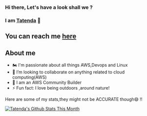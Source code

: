 ### Hi there, Let's have a look shall we ? 
### I am [Tatenda](https://tatenda.hashnode.dev/) 👋

## You can reach me [here](https://twitter.com/Taity__m)



## About me
- 🏍 I'm passionate about all things AWS,Devops and Linux
- 👯 I’m looking to collaborate on anything related to cloud computing(AWS)
- 🌱 I am an AWS Community Builder
- ⚡  Fun fact: I love being outdoors ,around nature!

Here are some of my stats,they might not be ACCURATE though😄 !!

[![Tatenda's Github Stats This Month](https://github-readme-stats.vercel.app/api?username=Taity045)](https://github.com/anuraghazra/github-readme-stats)






<!--
**Taity045/Taity045** is a ✨ _special_ ✨ repository because its `README.md` (this file) appears on your GitHub profile.

